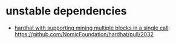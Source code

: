 # unstable dependencies 

- [hardhat with supporting mining multiple blocks in a single call](hardhat-g19db1213.tgz): https://github.com/NomicFoundation/hardhat/pull/2032  
